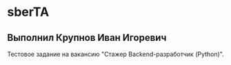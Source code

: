 # sberTA
## Выполнил Крупнов Иван Игоревич

Тестовое задание на вакансию "Стажер Backend-разработчик (Python)".
